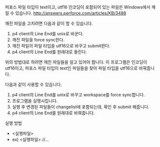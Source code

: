 ﻿퍼포스 파일 타입이 text이고, utf16 인코딩이 포함되어 있는 파일은 Windows에서 깨질 수 있습니다.
http://answers.perforce.com/articles/KB/3488

깨진 파일을 고치려면 다음과 같이 할 수 있습니다.  
1. p4 client의 Line End를 unix로 바꾼다.
1. 깨진 파일을 force sync한다.
1. 깨진 파일의 파일 타입을 utf16으로 바꾸고 submit한다.
1. p4 client의 Line End를 원래대로 돌린다.

위의 방법대로 하려면 깨진 파일들을 알고 있어야 합니다.
이 프로그램은 인코딩이 utf16이고, 퍼포스 파일 타입이 text인 파일들을 찾아 파일 타입을 utf16으로 바꿔줍니다.

다음과 같이 사용할 수 있습니다.  
1. p4 client의 Line End를 unix로 바꾸고 workspace를 force sync합니다.
1. 프로그램을 실행시킵니다.
1. 실행 후 변경된 파일들이 changelist에 포함되는데, 확인 후 submit 해줍니다.
1. p4 client의 Line End를 원래대로 바꿔줍니다.

실행 방법  
- <실행파일> <depot files path>
- ex) <실행파일> //...